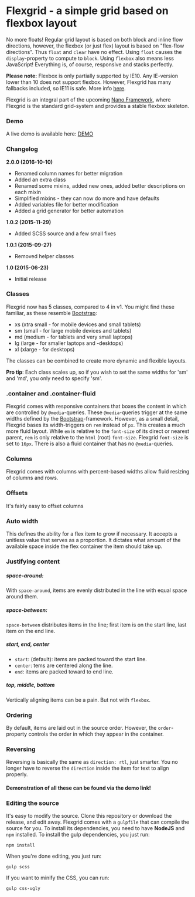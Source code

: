 # Flexgrid - a simple grid based on flexbox layout

No more floats! Regular grid layout is based on both block and inline flow directions, however, the flexbox (or just flex) layout is based on "flex-flow directions". Thus `float` and `clear` have no effect. Using `float` causes the `display`-property to compute to `block`. Using `flexbox` also means less JavaScript! Everything is, of course, responsive and stacks perfectly.

**Please note:** Flexbox is only partially supported by IE10. Any IE-version lower than 10 does not support flexbox. However, Flexgrid has many fallbacks included, so IE11 is safe. More info [here].

Flexgrid is an integral part of the upcoming [Nano Framework](https://github.com/getnano/nano-framework), where Flexgrid is the standard grid-system and provides a stable flexbox skeleton.

### Demo
A live demo is available here: [DEMO]

### Changelog
**2.0.0 (2016-10-10)**
- Renamed column names for better migration
- Added an extra class
- Renamed some mixins, added new ones, added better descriptions on each mixin
- Simplified mixins - they can now do more and have defaults
- Added variables file for better modification
- Added a grid generator for better automation

**1.0.2 (2015-11-29)**
- Added SCSS source and a few small fixes

**1.0.1 (2015-09-27)**
- Removed helper classes

**1.0 (2015-06-23)**
- Initial release

### Classes
Flexgrid now has 5 classes, compared to 4 in v1. You might find these familiar, as these resemble [Bootstrap]:
- xs (xtra small - for mobile devices and small tablets)
- sm (small - for large mobile devices and tablets)
- md (medium - for tablets and very small laptops)
- lg (large - for smaller laptops and -desktops)
- xl (xlarge - for desktops)

The classes can be combined to create more dynamic and flexible layouts.

**Pro tip**: Each class scales up, so if you wish to set the same widths for 'sm' and 'md', you only need to specify 'sm'.

### .container and .container-fluid
Flexgrid comes with responsive containers that boxes the content in which are controlled by `@media`-queries. These `@media`-queries trigger at the same widths defined by the [Bootstrap]-framework. However, as a small detail, Flexgrid bases its width-triggers on `rem` instead of `px`. This creates a much more fluid layout. While `em` is relative to the `font-size` of its direct or nearest parent, `rem` is only relative to the `html` (root) `font-size`. Flexgrid `font-size` is set to `16px`. There is also a fluid container that has no `@media`-queries.

### Columns
Flexgrid comes with columns with percent-based widths allow fluid resizing of columns and rows.

### Offsets
It's fairly easy to offset columns

### Auto width
This defines the ability for a flex item to grow if necessary. It accepts a unitless value that serves as a proportion. It dictates what amount of the available space inside the flex container the item should take up.

### Justifying content
##### space-around:
With `space-around`, items are evenly distributed in the line with equal space around them.
##### space-between:
`space-between` distributes items in the line; first item is on the start line, last item on the end line.
##### start, end, center
- `start`: (default): items are packed toward the start line.
- `center`: tems are centered along the line.
- `end`: items are packed toward to end line.

##### top, middle, bottom
Vertically aligning items can be a pain. But not with `flexbox`.

### Ordering
By default, items are laid out in the source order. However, the `order`-property controls the order in which they appear in the container.

### Reversing
Reversing is basically the same as `direction: rtl`, just smarter. You no longer have to reverse the `direction` inside the item for text to align properly.

#### Demonstration of all these can be found via the demo link!

### Editing the source
It's easy to modify the source. Clone this repository or download the release, and edit away.
Flexgrid comes with a `gulpfile` that can compile the source for you. To install its dependencies, you need to have **NodeJS** and `npm` installed.
To install the gulp dependencies, you just run:
```
npm install
```

When you're done editing, you just run:
```
gulp scss
```
If you want to minify the CSS, you can run:
```
gulp css-ugly
```

[here]:http://caniuse.com/#search=flexbox
[DEMO]:http://flexgrid.moso.io
[Bootstrap]:http://getbootstrap.com
